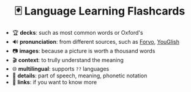<div align='center'>
  <h1>🃏 Language Learning Flashcards</h1>
</div>

- 🏆 **decks**: such as most common words or Oxford's
- 🔊 **pronunciation**: from different sources, such as [Forvo](https://forvo.com/), [YouGlish](https://youglish.com)
- 📷 **images**: because a picture is worth a thousand words
- 🎬 **context**: to trully understand the meaning
- 🌐 **multilingual**: supports `??` languages
- 🧾 **details**: part of speech, meaning, phonetic notation
- 🔗 **links**: if you want to know more
